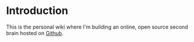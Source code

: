 # Introduction

This is the personal wiki where I'm building an online, open source second brain hosted on [Github](https://github.com/tobiasrogers/wiki). 

